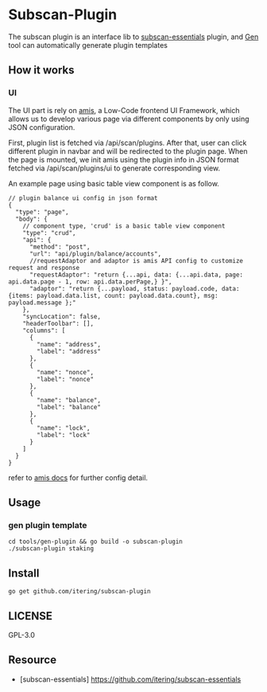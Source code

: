 # Subscan-Plugin


The subscan plugin is an interface lib to [subscan-essentials](https://github.com/itering/subscan-essentials) plugin, and [Gen](https://github.com/itering/subscan-plugin/tree/master/tools) tool can automatically generate plugin templates

## How it works

### UI
The UI part is rely on [amis](https://github.com/baidu/amis/blob/master/README-en.md), a Low-Code frontend UI Framework, which allows us to develop various page via different components by only using JSON configuration.

First, plugin list is fetched via /api/scan/plugins. After that, user can click different plugin in navbar and will be redirected to the plugin page. When the page is mounted, we init amis using the plugin info in JSON format fetched via /api/scan/plugins/ui to generate corresponding view.

An example page using basic table view component is as follow.
```
// plugin balance ui config in json format
{
  "type": "page",
  "body": {
    // component type, 'crud' is a basic table view component
    "type": "crud", 
    "api": {
      "method": "post",
      "url": "api/plugin/balance/accounts",
      //requestAdaptor and adaptor is amis API config to customize request and response
      "requestAdaptor": "return {...api, data: {...api.data, page: api.data.page - 1, row: api.data.perPage,} }",
      "adaptor": "return {...payload, status: payload.code, data: {items: payload.data.list, count: payload.data.count}, msg: payload.message };"
    },
    "syncLocation": false,
    "headerToolbar": [],
    "columns": [
      {
        "name": "address",
        "label": "address"
      },
      {
        "name": "nonce",
        "label": "nonce"
      },
      {
        "name": "balance",
        "label": "balance"
      },
      {
        "name": "lock",
        "label": "lock"
      }
    ]
  }
}
```

refer to [amis docs](https://baidu.gitee.io/amis/docs/index) for further config detail.

## Usage

### gen plugin template

```
cd tools/gen-plugin && go build -o subscan-plugin
./subscan-plugin staking
```

## Install

```
go get github.com/itering/subscan-plugin
```

## LICENSE

GPL-3.0

## Resource
 
- [subscan-essentials] https://github.com/itering/subscan-essentials
